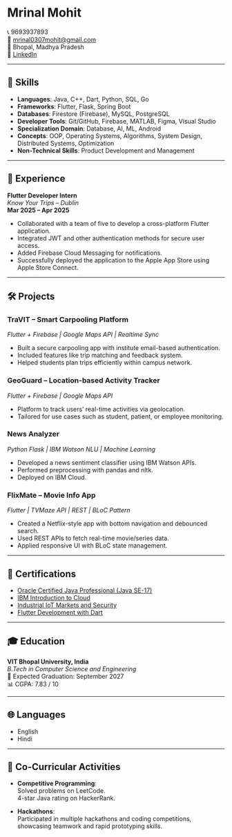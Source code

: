 # Mrinal Mohit

📞 9693937893  
📧 mrinal0307mohit@gmail.com  
📍 Bhopal, Madhya Pradesh  
🔗 [LinkedIn](https://www.linkedin.com/in/mrinal-mohit-647778289/)

---

## 🔧 Skills

- **Languages**: Java, C++, Dart, Python, SQL, Go  
- **Frameworks**: Flutter, Flask, Spring Boot  
- **Databases**: Firestore (Firebase), MySQL, PostgreSQL  
- **Developer Tools**: Git/GitHub, Firebase, MATLAB, Figma, Visual Studio  
- **Specialization Domain**: Database, AI, ML, Android  
- **Concepts**: OOP, Operating Systems, Algorithms, System Design, Distributed Systems, Optimization  
- **Non-Technical Skills**: Product Development and Management  

---

## 💼 Experience

**Flutter Developer Intern**  
*Know Your Trips – Dublin*  
**Mar 2025 – Apr 2025**  
- Collaborated with a team of five to develop a cross-platform Flutter application.  
- Integrated JWT and other authentication methods for secure user access.  
- Added Firebase Cloud Messaging for notifications.  
- Successfully deployed the application to the Apple App Store using Apple Store Connect.

---

## 🛠 Projects

### **TraVIT – Smart Carpooling Platform**  
*Flutter + Firebase | Google Maps API | Realtime Sync*  
- Built a secure carpooling app with institute email-based authentication.  
- Included features like trip matching and feedback system.  
- Helped students plan trips efficiently within campus network.

### **GeoGuard – Location-based Activity Tracker**  
*Flutter + Firebase | Google Maps API*  
- Platform to track users’ real-time activities via geolocation.  
- Tailored for use cases such as student, patient, or employee monitoring.

### **News Analyzer**  
*Python Flask | IBM Watson NLU | Machine Learning*  
- Developed a news sentiment classifier using IBM Watson APIs.  
- Performed preprocessing with pandas and nltk.  
- Deployed on IBM Cloud.

### **FlixMate – Movie Info App**  
*Flutter | TVMaze API | REST | BLoC Pattern*  
- Created a Netflix-style app with bottom navigation and debounced search.  
- Used REST APIs to fetch real-time movie/series data.  
- Applied responsive UI with BLoC state management.

---

## 📜 Certifications

- [Oracle Certified Java Professional (Java SE-17)](https://drive.google.com/file/d/1ycNO4J049yFEXbpdS_8hLRT_pz7ROQ_v/view)  
- [IBM Introduction to Cloud](https://courses.adroitprolearn.skillsnetwork.site/certificates/d653b63a76d94c7f94488bff211ddcc6)  
- [Industrial IoT Markets and Security](https://www.coursera.org/account/accomplishments/verify/482WRKQOJKY3)  
- [Flutter Development with Dart](https://www.udemy.com/certificate/UC-000c5650-069e-4709-b83e-8b1f4f945496/)

---

## 🎓 Education

**VIT Bhopal University, India**  
*B.Tech in Computer Science and Engineering*  
📅 Expected Graduation: September 2027  
📊 CGPA: 7.83 / 10

---

## 🌐 Languages

- English  
- Hindi

---

## 📌 Co-Curricular Activities

- **Competitive Programming**:  
  Solved problems on LeetCode.  
  4-star Java rating on HackerRank.  

- **Hackathons**:  
  Participated in multiple hackathons and coding competitions, showcasing teamwork and rapid prototyping skills.

